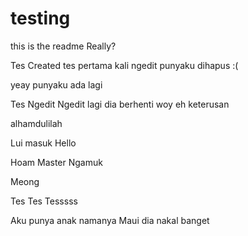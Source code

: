 # testing
this is the readme
Really?

Tes Created
tes pertama kali ngedit
punyaku dihapus :(

yeay punyaku ada lagi

Tes Ngedit
Ngedit lagi dia
berhenti woy
eh keterusan

alhamdulilah

Lui masuk
Hello

Hoam Master Ngamuk

Meong

Tes Tes Tesssss

Aku punya anak namanya Maui
dia nakal banget